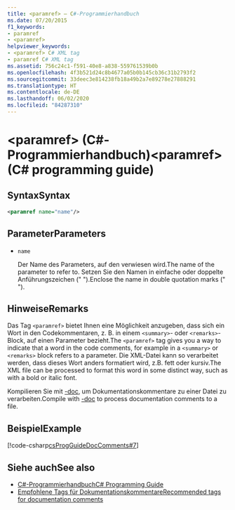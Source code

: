 ```yaml
---
title: <paramref> – C#-Programmierhandbuch
ms.date: 07/20/2015
f1_keywords:
- paramref
- <paramref>
helpviewer_keywords:
- <paramref> C# XML tag
- paramref C# XML tag
ms.assetid: 756c24c1-f591-40e8-a838-559761539b0b
ms.openlocfilehash: 4f3b521d24c8b4677a05b0b145cb36c31b2793f2
ms.sourcegitcommit: 33deec3e814238fb18a49b2a7e89278e27888291
ms.translationtype: HT
ms.contentlocale: de-DE
ms.lasthandoff: 06/02/2020
ms.locfileid: "84287310"
---
```

# <a name="paramref-c-programming-guide"></a><span data-ttu-id="bd676-102">\<paramref> (C#-Programmierhandbuch)</span><span class="sxs-lookup"><span data-stu-id="bd676-102">\<paramref> (C# programming guide)</span></span>

## <a name="syntax"></a><span data-ttu-id="bd676-103">Syntax</span><span class="sxs-lookup"><span data-stu-id="bd676-103">Syntax</span></span>

```xml
<paramref name="name"/>
```

## <a name="parameters"></a><span data-ttu-id="bd676-104">Parameter</span><span class="sxs-lookup"><span data-stu-id="bd676-104">Parameters</span></span>

- `name`

  <span data-ttu-id="bd676-105">Der Name des Parameters, auf den verwiesen wird.</span><span class="sxs-lookup"><span data-stu-id="bd676-105">The name of the parameter to refer to.</span></span> <span data-ttu-id="bd676-106">Setzen Sie den Namen in einfache oder doppelte Anführungszeichen (" ").</span><span class="sxs-lookup"><span data-stu-id="bd676-106">Enclose the name in double quotation marks (" ").</span></span>

## <a name="remarks"></a><span data-ttu-id="bd676-107">Hinweise</span><span class="sxs-lookup"><span data-stu-id="bd676-107">Remarks</span></span>

<span data-ttu-id="bd676-108">Das Tag `<paramref>` bietet Ihnen eine Möglichkeit anzugeben, dass sich ein Wort in den Codekommentaren, z. B. in einem `<summary>`- oder `<remarks>`-Block, auf einen Parameter bezieht.</span><span class="sxs-lookup"><span data-stu-id="bd676-108">The `<paramref>` tag gives you a way to indicate that a word in the code comments, for example in a `<summary>` or `<remarks>` block refers to a parameter.</span></span> <span data-ttu-id="bd676-109">Die XML-Datei kann so verarbeitet werden, dass dieses Wort anders formatiert wird, z.B. fett oder kursiv.</span><span class="sxs-lookup"><span data-stu-id="bd676-109">The XML file can be processed to format this word in some distinct way, such as with a bold or italic font.</span></span>

<span data-ttu-id="bd676-110">Kompilieren Sie mit [-doc](../../language-reference/compiler-options/doc-compiler-option.md), um Dokumentationskommentare zu einer Datei zu verarbeiten.</span><span class="sxs-lookup"><span data-stu-id="bd676-110">Compile with [-doc](../../language-reference/compiler-options/doc-compiler-option.md) to process documentation comments to a file.</span></span>

## <a name="example"></a><span data-ttu-id="bd676-111">Beispiel</span><span class="sxs-lookup"><span data-stu-id="bd676-111">Example</span></span>

[!code-csharp[csProgGuideDocComments#7](~/samples/snippets/csharp/VS_Snippets_VBCSharp/csProgGuideDocComments/CS/DocComments.cs#7)]

## <a name="see-also"></a><span data-ttu-id="bd676-112">Siehe auch</span><span class="sxs-lookup"><span data-stu-id="bd676-112">See also</span></span>

- [<span data-ttu-id="bd676-113">C#-Programmierhandbuch</span><span class="sxs-lookup"><span data-stu-id="bd676-113">C# Programming Guide</span></span>](../index.md)
- [<span data-ttu-id="bd676-114">Empfohlene Tags für Dokumentationskommentare</span><span class="sxs-lookup"><span data-stu-id="bd676-114">Recommended tags for documentation comments</span></span>](./recommended-tags-for-documentation-comments.md)
